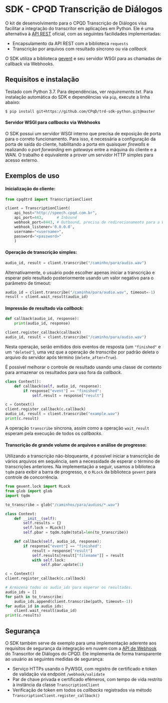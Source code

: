SDK - CPQD Transcrição de Diálogos
==================================

O kit de desenvolvimento para o CPQD Transcrição de Diálogos visa
facilitar a integração do transcritor em aplicações em Python. Ele
é uma alternativa à [API REST](https://speechweb.cpqd.com.br/trd/docs/2.4/)
oficial, com as seguintes facilidades implementadas:

 - Encapsulamento da API REST com a biblioteca `requests`
 - Transcrição por arquivos com resultado síncrono ou via _callback_

O SDK utiliza a biblioteca [gevent](http://www.gevent.org/) e seu servidor WSGI
para as chamadas de callback via Webhooks.

## Requisitos e instalação

Testado com Python 3.7. Para dependências, ver _requirements.txt_.
Para instalação automática do SDK e dependências via `pip`, execute a linha abaixo:

```shell
$ pip install git+https://github.com/CPqD/trd-sdk-python.git@master
```

#### Servidor WSGI para _callbacks_ via Webhooks

O SDK possui um servidor WSGI interno que precisa de exposição de porta para o correto
funcionamento. Para isso, é necessária a configuração da porta de saída do cliente,
habilitando a porta em quaisquer _firewalls_ e realizando o _port forwarding_ em _gateways_
entre a máquina do cliente e a WAN. O trabalho é equivalente a prover um servidor HTTP
simples para acesso externo.

## Exemplos de uso

#### Inicialização do cliente:

```python
from cpqdtrd import TranscriptionClient

client = TranscriptionClient(
    api_host="http://speech.cpqd.com.br",
    api_port=443,      # Inbound
    webhook_port=8443, # Outbound, precisa de redirecionamento para a WAN
    webhook_listener='0.0.0.0',
    username="<username>",
    password="<password>"
    )
```

#### Operação de transcrição simples:

```python
audio_id, result = client.transcribe("/caminho/para/audio.wav")
```

Alternativamente, o usuário pode escolher apenas iniciar a transcrição
e esperar pelo resultado posteriormente usando um valor negativo para o
parâmetro de timeout:

```python
audio_id = client.transcribe("/caminho/para/audio.wav", timeout=-1)
result = client.wait_result(audio_id)
```

#### Impressão de resultado via _callback_:

```python
def callback(audio_id, response):
    print(audio_id, response)

client.register_callback(callback)
audio_id, result = client.transcribe("/caminho/para/audio.wav")
```

Nesta operação, serão emitidos dois eventos de resposta (um `"finished"` e um `"deleted"`),
uma vez que a operação de _transcribe_ por padrão deleta o arquivo do servidor após
término (`delete_after=True`).

É possível melhorar o controle de resultado usando uma classe de contexto para
armazenar os resultados para uso fora da _callback_.

```python
class Context():
    def callback(self, audio_id, response):
        if response["event"] == "finished":
            self.result = response["result"]

c = Context()
client.register_callback(c.callback)
audio_id, result = client.transcribe("example.wav")
print(c.result)
```

A operação `transcribe` síncrona, assim como a operação `wait_result` esperam pela
execução de todos os _callbacks_.

#### Transcrição de grande volume de arquivos e análise de progresso:

Utilizando a transcrição não-bloqueante, é possível iniciar a transcrição de
vários arquivos em sequência, sem a necessidade de esperar o término de
transcrições anteriores. Na implementação a seguir, usamos a biblioteca
`tqdm` para exibir a barra de progresso, e o `RLock` da biblioteca
`gevent` para controle de concorrência.

```python
from gevent.lock import RLock
from glob import glob
import tqdm

to_transcribe = glob("/caminhos/para/audios/*.wav")

class Context:
    def __init__(self):
        self.results = {}
        self.lock = RLock()
        self.pbar = tqdm.tqdm(total=len(to_transcribe))

    def callback(self, audio_id, response):
        if response["event"] == "finished":
            result = response["result"]
            self.results[result["filename"]] = result
            with self.lock:
                self.pbar.update(1)

c = Context()
client.register_callback(c.callback)

# Armazena todos os audio_ids para esperar os resultados.
audio_ids = []
for path in to_transcribe:
    audio_ids.append(client.transcribe(path, timeout=-1))
for audio_id in audio_ids:
    client.wait_result(audio_id)
print(c.results)
```

## Segurança

O SDK também serve de exemplo para uma implementação aderente aos requisitos
de segurança da integração em nuvem com a
[API de Webhook](https://speechweb.cpqd.com.br/trd/docs/2.4/api_rest/api_webhook.html)
do Transcritor de Diálogos do CPQD. Ele implementa de forma transparente ao usuário
as seguintes medidas de segurança:

 - Serviço HTTPs usando o PyWSGI, com registro de certificado e token de validação
   via endpoint `/webhook/validate`
 - Par de chave privada e certificado efêmeros, com tempo de vida restrito à
   instância da classe `TranscriptionClient`
 - Verificação de token em todos os _callbacks_ registrados via método
   `TranscriptionClient.register_callback()`
